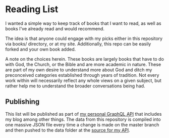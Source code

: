 # Reading List

I wanted a simple way to keep track of books that I want to read, as well as books I've already read and would recommend.

The idea is that anyone could engage with my picks either in this repository via books/ directory, or at my site. Additionally, this repo can be easily forked and your own book added.

A note on the choices herein. These books are largely books that have to do with God, the Church, or the Bible and are more academic in nature. These are part of my own desire to understand more about God and ditch my preconceived categories established through years of tradition. Not every work within will necessarily reflect any whole views on a given subject, but rather help me to understand the broader conversations being had.

## Publishing
This list will be published as part of [my personal GraphQL API](https://api.mattmcelwee.com/graphql) that includes my blog among other things. The data from this repository is compiled into one massive JSON file every time a change is made on the master branch and then pushed to the data folder at the [source for my API](https://github.com/Renddslow/mattmcelwee-graphql-js).